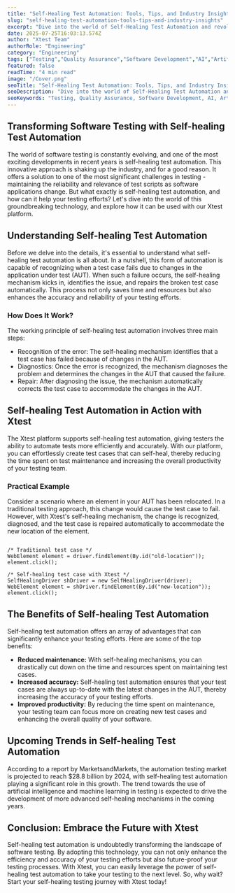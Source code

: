 ```yaml
---
title: "Self-Healing Test Automation: Tools, Tips, and Industry Insights"
slug: "self-healing-test-automation-tools-tips-and-industry-insights"
excerpt: "Dive into the world of Self-Healing Test Automation and revolutionize your software testing process. Learn how this intelligent technology can reduce maintenance costs, boost efficiency and ensure your apps are flawless. Dont miss out on how to keep up with rapidly changing codebases and streamline your QA workflow."
date: 2025-07-25T16:03:13.574Z
author: "Xtest Team"
authorRole: "Engineering"
category: "Engineering"
tags: ["Testing","Quality Assurance","Software Development","AI","Artificial Intelligence"]
featured: false
readTime: "4 min read"
image: "/Cover.png"
seoTitle: "Self-Healing Test Automation: Tools, Tips, and Industry Insights"
seoDescription: "Dive into the world of Self-Healing Test Automation and revolutionize your software testing process. Learn how this intelligent technology can reduce maintenance costs, boost efficiency and ensure your apps are flawless. Dont miss out on how to keep up with rapidly changing codebases and streamline your QA workflow."
seoKeywords: "Testing, Quality Assurance, Software Development, AI, Artificial Intelligence"
---
```


## Transforming Software Testing with Self-healing Test Automation

The world of software testing is constantly evolving, and one of the most exciting developments in recent years is self-healing test automation. This innovative approach is shaking up the industry, and for a good reason. It offers a solution to one of the most significant challenges in testing - maintaining the reliability and relevance of test scripts as software applications change. But what exactly is self-healing test automation, and how can it help your testing efforts? Let's dive into the world of this groundbreaking technology, and explore how it can be used with our Xtest platform.

## Understanding Self-healing Test Automation

Before we delve into the details, it's essential to understand what self-healing test automation is all about. In a nutshell, this form of automation is capable of recognizing when a test case fails due to changes in the application under test (AUT). When such a failure occurs, the self-healing mechanism kicks in, identifies the issue, and repairs the broken test case automatically. This process not only saves time and resources but also enhances the accuracy and reliability of your testing efforts.

### How Does It Work?

The working principle of self-healing test automation involves three main steps:

*   Recognition of the error: The self-healing mechanism identifies that a test case has failed because of changes in the AUT.
*   Diagnostics: Once the error is recognized, the mechanism diagnoses the problem and determines the changes in the AUT that caused the failure.
*   Repair: After diagnosing the issue, the mechanism automatically corrects the test case to accommodate the changes in the AUT.

## Self-healing Test Automation in Action with Xtest

The Xtest platform supports self-healing test automation, giving testers the ability to automate tests more efficiently and accurately. With our platform, you can effortlessly create test cases that can self-heal, thereby reducing the time spent on test maintenance and increasing the overall productivity of your testing team.

### Practical Example

Consider a scenario where an element in your AUT has been relocated. In a traditional testing approach, this change would cause the test case to fail. However, with Xtest's self-healing mechanism, the change is recognized, diagnosed, and the test case is repaired automatically to accommodate the new location of the element.

```

/* Traditional test case */
WebElement element = driver.findElement(By.id("old-location"));
element.click();

/* Self-healing test case with Xtest */
SelfHealingDriver shDriver = new SelfHealingDriver(driver);
WebElement element = shDriver.findElement(By.id("new-location"));
element.click();
```

## The Benefits of Self-healing Test Automation

Self-healing test automation offers an array of advantages that can significantly enhance your testing efforts. Here are some of the top benefits:

*   **Reduced maintenance:** With self-healing mechanisms, you can drastically cut down on the time and resources spent on maintaining test cases.
*   **Increased accuracy:** Self-healing test automation ensures that your test cases are always up-to-date with the latest changes in the AUT, thereby increasing the accuracy of your testing efforts.
*   **Improved productivity:** By reducing the time spent on maintenance, your testing team can focus more on creating new test cases and enhancing the overall quality of your software.

## Upcoming Trends in Self-healing Test Automation

According to a report by MarketsandMarkets, the automation testing market is projected to reach $28.8 billion by 2024, with self-healing test automation playing a significant role in this growth. The trend towards the use of artificial intelligence and machine learning in testing is expected to drive the development of more advanced self-healing mechanisms in the coming years.

## Conclusion: Embrace the Future with Xtest

Self-healing test automation is undoubtedly transforming the landscape of software testing. By adopting this technology, you can not only enhance the efficiency and accuracy of your testing efforts but also future-proof your testing processes. With Xtest, you can easily leverage the power of self-healing test automation to take your testing to the next level. So, why wait? Start your self-healing testing journey with Xtest today!